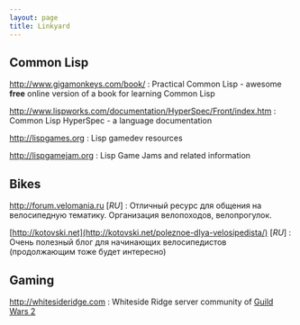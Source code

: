 ```yaml
---
layout: page
title: Linkyard
---
```


## Common Lisp
<http://www.gigamonkeys.com/book/>
: Practical Common Lisp - awesome **free** online version of a book for learning Common Lisp

<http://www.lispworks.com/documentation/HyperSpec/Front/index.htm>
: Common Lisp HyperSpec - a language documentation

<http://lispgames.org>
: Lisp gamedev resources

<http://lispgamejam.org>
: Lisp Game Jams and related information


## Bikes
<http://forum.velomania.ru> [*RU*]
: Отличный ресурс для общения на велосипедную тематику. Организация велопоходов, велопрогулок.

[http://kotovski.net](http://kotovski.net/poleznoe-dlya-velosipedista/) [*RU*]
: Очень полезный блог для начинающих велосипедистов (продолжающим тоже будет интересно)


## Gaming
<http://whitesideridge.com>
:  Whiteside Ridge server community of [Guild Wars 2](https://www.guildwars2.com)
